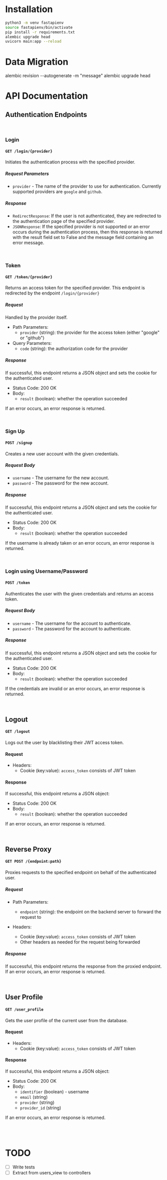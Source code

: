 # Installation  
```bash 
python3 -m venv fastapienv 
source fastapienv/bin/activate 
pip install -r requirements.txt 
alembic upgrade head 
uvicorn main:app --reload
```


# Data Migration
alembic revision --autogenerate -m "message"
alembic upgrade head

# API Documentation 

## Authentication Endpoints
<br/>

### Login

#### `GET /login/{provider}`

Initiates the authentication process with the specified provider.

##### Request Parameters

- `provider` - The name of the provider to use for authentication. Currently supported providers are `google` and `github`.

##### Response

- `RedirectResponse`: If the user is not authenticated, they are redirected to the authentication page of the specified provider.
-  `JSONResponse`: If the specified provider is not supported or an error occurs during the authentication process, then this response is returned with the result field set to False and the message field containing an error message.


<br/>

### Token 



#### `GET /token/{provider}`

Returns an access token for the specified provider. This endpoint is redirected by the endpoint `/login/{provider} `

##### Request 
Handled by the provider itself. 

- Path Parameters:
    - `provider` (string): the provider for the access token (either "google" or "github")
- Query Parameters:
    - `code` (string): the authorization code for the provider

##### Response

If successful, this endpoint returns a JSON object and sets the cookie for the authenticated user. 
- Status Code: 200 OK
- Body:
    - `result` (boolean): whether the operation succeeded

If an error occurs, an error response is returned.

<br/>

### Sign Up

#### `POST /signup`

Creates a new user account with the given credentials.

##### Request Body

- `username` - The username for the new account.
- `password` - The password for the new account.

##### Response

If successful, this endpoint returns a JSON object and sets the cookie for the authenticated user. 
- Status Code: 200 OK
- Body:
    - `result` (boolean): whether the operation succeeded


If the username is already taken or an error occurs, an error response is returned.

<br/>

### Login using Username/Password

#### `POST /token`

Authenticates the user with the given credentials and returns an access token.

##### Request Body

- `username` - The username for the account to authenticate.
- `password` - The password for the account to authenticate.

##### Response

If successful, this endpoint returns a JSON object and sets the cookie for the authenticated user. 
- Status Code: 200 OK
- Body:
    - `result` (boolean): whether the operation succeeded


If the credentials are invalid or an error occurs, an error response is returned.

<br/>

## Logout

#### `GET /logout`

Logs out the user by blacklisting their JWT access token.

#### Request

- Headers:
    - Cookie (key:value): `access_token` consists of JWT token

#### Response

If successful, this endpoint returns a JSON object: 
- Status Code: 200 OK
- Body:
    - `result` (boolean): whether the operation succeeded

If an error occurs, an error response is returned.


<br/>

## Reverse Proxy 

#### `GET POST /{endpoint:path}`

Proxies requests to the specified endpoint on behalf of the authenticated user.

##### Request 

- Path Parameters:
    - `endpoint` (string): the endpoint on the backend server to forward the request to

- Headers:
    - Cookie (key:value): `access_token` consists of JWT token
    - Other headers as needed for the request being forwarded

##### Response

If successful, this endpoint returns the response from the proxied endpoint. If an error occurs, an error response is returned.


<br/>

## User Profile

#### `GET /user_profile`

Gets the user profile of the current user from the database. 


#### Request

- Headers:
    - Cookie (key:value): `access_token` consists of JWT token

#### Response

If successful, this endpoint returns a JSON object: 
- Status Code: 200 OK
- Body:
    - `identifier` (boolean) - username 
    - `email` (string)
    - `provider` (string)
    - `provider_id` (string)

If an error occurs, an error response is returned.


<br/>
<br/>

# TODO 

- [ ] Write tests
- [ ] Extract from users_view to controllers
